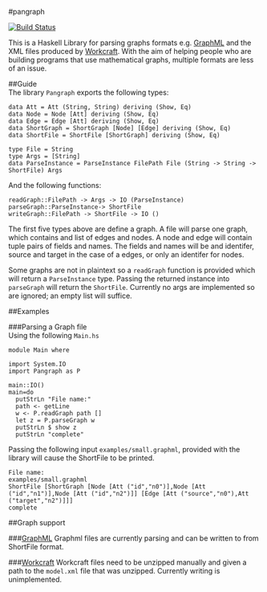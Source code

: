 #pangraph

[![Build Status](https://travis-ci.org/thisiswhereitype/pangraph.svg?branch=master)](https://travis-ci.org/thisiswhereitype/pangraph)  

This is a Haskell Library for parsing graphs formats e.g. [GraphML](http://graphml.graphdrawing.org/) and the XML files produced by [Workcraft](www.workcraft.org).
With the aim of helping people who are building programs that use mathematical graphs, multiple formats are less of an issue.

##Guide  
The library `Pangraph` exports the following types:

```
data Att = Att (String, String) deriving (Show, Eq)
data Node = Node [Att] deriving (Show, Eq)
data Edge = Edge [Att] deriving (Show, Eq)
data ShortGraph = ShortGraph [Node] [Edge] deriving (Show, Eq)
data ShortFile = ShortFile [ShortGraph] deriving (Show, Eq)

type File = String
type Args = [String]
data ParseInstance = ParseInstance FilePath File (String -> String -> ShortFile) Args
```
And the following functions:

```
readGraph::FilePath -> Args -> IO (ParseInstance)
parseGraph::ParseInstance-> ShortFile
writeGraph::FilePath -> ShortFile -> IO ()
```

The first five types above are define a graph. A file will parse one graph, which contains and list of edges and nodes.
A node and edge will contain tuple pairs of fields and names.
The fields and names will be and identifer, source and target in the case of a edges, or only an identifer for nodes.  

Some graphs are not in plaintext so a `readGraph` function is provided which will return a `ParseInstance` type. Passing the returned instance into `parseGraph` will return the `ShortFile`.
Currently no args are implemented so are ignored; an empty list will suffice.

##Examples  

###Parsing a Graph file  
Using the following `Main.hs`  
```
module Main where

import System.IO
import Pangraph as P

main::IO()
main=do
  putStrLn "File name:"
  path <- getLine
  w <- P.readGraph path []
  let z = P.parseGraph w
  putStrLn $ show z
  putStrLn "complete"
```
Passing the following input `examples/small.graphml`, provided with the library will cause the ShortFile to be printed.
```
File name:
examples/small.graphml
ShortFile [ShortGraph [Node [Att ("id","n0")],Node [Att ("id","n1")],Node [Att ("id","n2")]] [Edge [Att ("source","n0"),Att ("target","n2")]]]
complete
```

##Graph support  

###[GraphML](http://graphml.graphdrawing.org/)
Graphml files are currently parsing and can be written to from ShortFile format.

###[Workcraft](www.workcraft.org)
Workcraft files need to be unzipped manually and given a path to the `model.xml` file that was unzipped. Currently writing is unimplemented.
